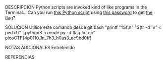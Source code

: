 DESCRIPCION 
Python scripts are invoked kind of like programs in the Terminal... Can you run [this Python script](https://mercury.picoctf.net/static/325a52d249be0bd3811421eacd2c877a/ende.py) using [this password](https://mercury.picoctf.net/static/325a52d249be0bd3811421eacd2c877a/pw.txt) to get [the flag](https://mercury.picoctf.net/static/325a52d249be0bd3811421eacd2c877a/flag.txt.en)?

SOLUCION
Utilicé este comando desde git bash "printf "%s\n" "$(tr -d '\r' < pw.txt)" | python3 -u ende.py -d flag.txt.en"
picoCTF{4p0110_1n_7h3_h0us3_ac9bd0ff}

NOTAS ADICIONALES
Entretenido

REFERENCIAS

